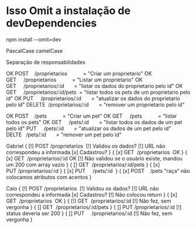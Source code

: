 # Isso Omit a instalação de devDependencies
npm install --omit=dev


PascalCase
camelCase

Separação de responsabilidades

OK POST    /proprietarios           = "Criar um proprietario"
OK GET     /proprietarios           = "Listar um proprietario"
OK GET     /proprietarios/:id       = "listar os dados do proprietario pelo id"
OK GET     /proprietarios/:id/pets  = "listar todos os pets de um proprietario pelo id"
OK PUT     /proprietarios/:id       = "atualizar os dados do proprietario pelo id"
DELETE  /proprietarios/:id       = "remover um proprietario pelo id"  



OK POST    /pets           = "Criar um pet"
OK GET     /pets           = "listar todos os pets"
OK GET     /pets/:id       = "listar todos os dados de um pet pelo id"
PUT     /pets/:id       = "atualizar os dados de um pet pelo id"
DELTE   /pets/:id       = "remover um pet pelo id"


Gabriel 
{
  [!] POST /proprietarios 
  [!] Validou os dados?
  [!] URL não correspondeu a informada
  [x] Cadastrou?
}
{
  [x] GET  /proprietarios   OK
}
{
  [x] GET  /proprietarios/:id  OK
  [!] Não validou se o usuário existe, mandou um 200 com array vazio
}
{
  [] GET  /proprietarios/:id/pets
}
{
  [x] PUT /proprietarios/:id
}
{
  [x] PUT     /pets/:id 
}
{
  [x] POST    /pets
  "raça" não colocamos atributos com acentos
}

Caio
{
  [!] POST /proprietarios 
  [!] Validou os dados?
  [!] URL não correspondeu a informada
  [x] Cadastrou?
  [!] Não colocou return
}
{
  [x] GET  /proprietarios   OK
}
{
  [!] GET  /proprietarios/:id
  [!] Não fez, sem vergonha
}
{
  [] GET  /proprietarios/:id/pets
}
{
  [] PUT /proprietarios/:id
  [!] status deveria ser 200
}
{
  [] PUT     /proprietarios/:id
  [!] Não fez, sem vergonha
}



